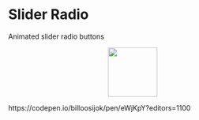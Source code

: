 # Slider Radio
Animated slider radio buttons

<p align="center">
<img width="100" src="https://thumbs.gfycat.com/OrdinaryInbornGrison-size_restricted.gif" />
</p>
https://codepen.io/billoosijok/pen/eWjKpY?editors=1100
